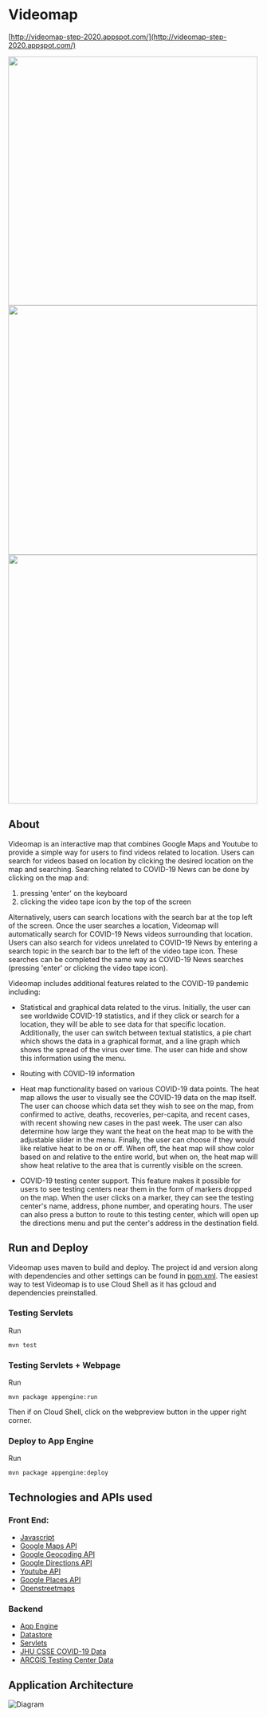 # Videomap
[http://videomap-step-2020.appspot.com/](http://videomap-step-2020.appspot.com/)

<img src="https://user-images.githubusercontent.com/34525787/92045219-dc665e00-ed34-11ea-8cca-da998c8be418.gif" width=500>
<img src="https://user-images.githubusercontent.com/55601789/91622207-dfcfa300-e94a-11ea-83a6-dd8b2095e58e.gif" width=500>
<img src="https://user-images.githubusercontent.com/34525787/92044847-f6ec0780-ed33-11ea-85f6-dce392876b0a.gif" width=500>

## About
Videomap is an interactive map that combines Google Maps and Youtube to provide a simple way for users to find videos related to location. Users can search for videos based on location by clicking the desired location on the map and searching. Searching related to COVID-19 News can be done by clicking on the map and:
1. pressing 'enter' on the keyboard
2. clicking the video tape icon by the top of the screen

Alternatively, users can search locations with the search bar at the top left of the screen. Once the user searches a location, Videomap will automatically search for COVID-19 News videos surrounding that location. Users can also search for videos unrelated to COVID-19 News by entering a search topic in the search bar to the left of the video tape icon. These searches can be completed the same way as COVID-19 News searches (pressing 'enter' or clicking the video tape icon).

Videomap includes additional features related to the COVID-19 pandemic including:
- Statistical and graphical data related to the virus. Initially, the user can see worldwide COVID-19 statistics, and if they click or search for a location, they
  will be able to see data for that specific location. Additionally, the user can switch between textual statistics, a pie chart which shows the data in a graphical
  format, and a line graph which shows the spread of the virus over time. The user can hide and show this information using the menu.
  
- Routing with COVID-19 information

- Heat map functionality based on various COVID-19 data points. The heat map allows the user to visually see the COVID-19 data on the map itself. The user can
  choose which data set they wish to see on the map, from confirmed to active, deaths, recoveries, per-capita, and recent cases, with recent showing new cases in
  the past week. The user can also determine how large they want the heat on the heat map to be with the adjustable slider in the menu. Finally, the user can choose
  if they would like relative heat to be on or off. When off, the heat map will show color based on and relative to the entire world, but when on, the heat map will
  show heat relative to the area that is currently visible on the screen.
  
- COVID-19 testing center support. This feature makes it possible for users to see testing centers near them in the form of markers dropped on the map. When the
  user clicks on a marker, they can see the testing center's name, address, phone number, and operating hours. The user can also press a button to route to this
  testing center, which will open up the directions menu and put the center's address in the destination field.

## Run and Deploy
Videomap uses maven to build and deploy. The project id and version along with dependencies and other settings can be found in [pom.xml](pom.xml).
The easiest way to test Videomap is to use Cloud Shell as it has gcloud and dependencies preinstalled.
### Testing Servlets
Run

`mvn test`

### Testing Servlets + Webpage
Run

`mvn package appengine:run`

Then if on Cloud Shell, click on the webpreview button in the upper right corner.

### Deploy to App Engine
Run

`mvn package appengine:deploy`

## Technologies and APIs used
### Front End:
- [Javascript](https://en.wikipedia.org/wiki/JavaScript)
- [Google Maps API](https://cloud.google.com/maps-platform/)
- [Google Geocoding API](https://developers.google.com/maps/documentation/geocoding/overview)
- [Google Directions API](https://cloud.google.com/maps-platform/routes)
- [Youtube API](https://developers.google.com/youtube/v3)
- [Google Places API](https://cloud.google.com/maps-platform/places)
- [Openstreetmaps](https://www.openstreetmap.org/copyright)
### Backend
- [App Engine](https://cloud.google.com/appengine)
- [Datastore](https://cloud.google.com/datastore)
- [Servlets](https://docs.oracle.com/cd/E17802_01/products/products/servlet/2.5/docs/servlet-2_5-mr2/javax/servlet/package-summary.html)
- [JHU CSSE COVID-19 Data](https://github.com/CSSEGISandData/COVID-19)
- [ARCGIS Testing Center Data](https://services.arcgis.com/8ZpVMShClf8U8dae/arcgis/rest/services/TestingLocations_public/FeatureServer/)

## Application Architecture
![Diagram](https://user-images.githubusercontent.com/34525787/91915167-ae1e4b00-ec6e-11ea-8fc9-40f08f69dabd.jpg)
